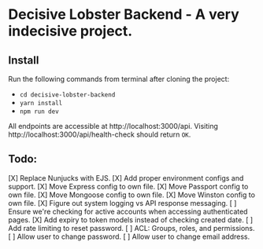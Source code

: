 # Decisive Lobster Backend - A very indecisive project.

## Install

Run the following commands from terminal after cloning the project:

- `cd decisive-lobster-backend`
- `yarn install`
- `npm run dev`

All endpoints are accessible at http://localhost:3000/api. Visiting http://localhost:3000/api/health-check should return `OK`.

## Todo:

[X] Replace Nunjucks with EJS.
[X] Add proper environment configs and support.
[X] Move Express config to own file.
[X] Move Passport config to own file.
[X] Move Mongoose config to own file.
[X] Move Winston config to own file.
[X] Figure out system logging vs API response messaging.
[ ] Ensure we're checking for active accounts when accessing authenticated pages.
[X] Add expiry to token models instead of checking created date.
[ ] Add rate limiting to reset password.
[ ] ACL: Groups, roles, and permissions.
[ ] Allow user to change password.
[ ] Allow user to change email address.
